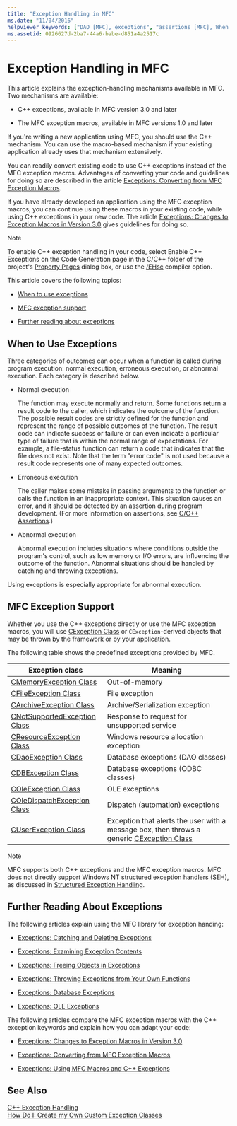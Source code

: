 ```yaml
---
title: "Exception Handling in MFC"
ms.date: "11/04/2016"
helpviewer_keywords: ["DAO [MFC], exceptions", "assertions [MFC], When to use exceptions", "exception handling [MFC], MFC", "resource allocation exception", "resources [MFC], allocating", "keywords [MFC], exception handling", "errors [MFC], detected by assertions", "ODBC exceptions [MFC]", "serialization [MFC], exceptions", "Automation [MFC], exceptions", "exception macros [MFC]", "predefined exceptions [MFC]", "C++ exception handling [MFC], enabling", "C++ exception handling [MFC], MFC applications", "requests for unsupported services [MFC]", "database exceptions [MFC]", "archive exceptions [MFC]", "MFC, exceptions", "C++ exception handling [MFC], types of", "macros [MFC], exception handling", "abnormal program execution [MFC]", "OLE exceptions [MFC], MFC exception handling", "error handling [MFC], exceptions and", "class libraries [MFC], exception support", "exceptions [MFC], MFC macros vs. C++ keywords", "memory [MFC], out-of-memory exceptions", "Windows [MFC], resource allocation exceptions", "macros [MFC], MFC exception macros", "function calls [MFC], results", "out-of-memory exceptions [MFC]"]
ms.assetid: 0926627d-2ba7-44a6-babe-d851a4a2517c
---
```

# Exception Handling in MFC

This article explains the exception-handling mechanisms available in MFC. Two mechanisms are available:

- C++ exceptions, available in MFC version 3.0 and later

- The MFC exception macros, available in MFC versions 1.0 and later

If you're writing a new application using MFC, you should use the C++ mechanism. You can use the macro-based mechanism if your existing application already uses that mechanism extensively.

You can readily convert existing code to use C++ exceptions instead of the MFC exception macros. Advantages of converting your code and guidelines for doing so are described in the article [Exceptions: Converting from MFC Exception Macros](../mfc/exceptions-converting-from-mfc-exception-macros.md).

If you have already developed an application using the MFC exception macros, you can continue using these macros in your existing code, while using C++ exceptions in your new code. The article [Exceptions: Changes to Exception Macros in Version 3.0](../mfc/exceptions-changes-to-exception-macros-in-version-3-0.md) gives guidelines for doing so.

> [!NOTE]
>  To enable C++ exception handling in your code, select Enable C++ Exceptions on the Code Generation page in the C/C++ folder of the project's [Property Pages](../build/reference/property-pages-visual-cpp.md) dialog box, or use the [/EHsc](../build/reference/eh-exception-handling-model.md) compiler option.

This article covers the following topics:

- [When to use exceptions](#_core_when_to_use_exceptions)

- [MFC exception support](#_core_mfc_exception_support)

- [Further reading about exceptions](#_core_further_reading_about_exceptions)

##  <a name="_core_when_to_use_exceptions"></a> When to Use Exceptions

Three categories of outcomes can occur when a function is called during program execution: normal execution, erroneous execution, or abnormal execution. Each category is described below.

- Normal execution

   The function may execute normally and return. Some functions return a result code to the caller, which indicates the outcome of the function. The possible result codes are strictly defined for the function and represent the range of possible outcomes of the function. The result code can indicate success or failure or can even indicate a particular type of failure that is within the normal range of expectations. For example, a file-status function can return a code that indicates that the file does not exist. Note that the term "error code" is not used because a result code represents one of many expected outcomes.

- Erroneous execution

   The caller makes some mistake in passing arguments to the function or calls the function in an inappropriate context. This situation causes an error, and it should be detected by an assertion during program development. (For more information on assertions, see [C/C++ Assertions](/visualstudio/debugger/c-cpp-assertions).)

- Abnormal execution

   Abnormal execution includes situations where conditions outside the program's control, such as low memory or I/O errors, are influencing the outcome of the function. Abnormal situations should be handled by catching and throwing exceptions.

Using exceptions is especially appropriate for abnormal execution.

##  <a name="_core_mfc_exception_support"></a> MFC Exception Support

Whether you use the C++ exceptions directly or use the MFC exception macros, you will use [CException Class](../mfc/reference/cexception-class.md) or `CException`-derived objects that may be thrown by the framework or by your application.

The following table shows the predefined exceptions provided by MFC.

|Exception class|Meaning|
|---------------------|-------------|
|[CMemoryException Class](../mfc/reference/cmemoryexception-class.md)|Out-of-memory|
|[CFileException Class](../mfc/reference/cfileexception-class.md)|File exception|
|[CArchiveException Class](../mfc/reference/carchiveexception-class.md)|Archive/Serialization exception|
|[CNotSupportedException Class](../mfc/reference/cnotsupportedexception-class.md)|Response to request for unsupported service|
|[CResourceException Class](../mfc/reference/cresourceexception-class.md)|Windows resource allocation exception|
|[CDaoException Class](../mfc/reference/cdaoexception-class.md)|Database exceptions (DAO classes)|
|[CDBException Class](../mfc/reference/cdbexception-class.md)|Database exceptions (ODBC classes)|
|[COleException Class](../mfc/reference/coleexception-class.md)|OLE exceptions|
|[COleDispatchException Class](../mfc/reference/coledispatchexception-class.md)|Dispatch (automation) exceptions|
|[CUserException Class](../mfc/reference/cuserexception-class.md)|Exception that alerts the user with a message box, then throws a generic [CException Class](../mfc/reference/cexception-class.md)|

> [!NOTE]
>  MFC supports both C++ exceptions and the MFC exception macros. MFC does not directly support Windows NT structured exception handlers (SEH), as discussed in [Structured Exception Handling](/windows/desktop/debug/structured-exception-handling).

##  <a name="_core_further_reading_about_exceptions"></a> Further Reading About Exceptions

The following articles explain using the MFC library for exception handing:

- [Exceptions: Catching and Deleting Exceptions](../mfc/exceptions-catching-and-deleting-exceptions.md)

- [Exceptions: Examining Exception Contents](../mfc/exceptions-examining-exception-contents.md)

- [Exceptions: Freeing Objects in Exceptions](../mfc/exceptions-freeing-objects-in-exceptions.md)

- [Exceptions: Throwing Exceptions from Your Own Functions](../mfc/exceptions-throwing-exceptions-from-your-own-functions.md)

- [Exceptions: Database Exceptions](../mfc/exceptions-database-exceptions.md)

- [Exceptions: OLE Exceptions](../mfc/exceptions-ole-exceptions.md)

The following articles compare the MFC exception macros with the C++ exception keywords and explain how you can adapt your code:

- [Exceptions: Changes to Exception Macros in Version 3.0](../mfc/exceptions-changes-to-exception-macros-in-version-3-0.md)

- [Exceptions: Converting from MFC Exception Macros](../mfc/exceptions-converting-from-mfc-exception-macros.md)

- [Exceptions: Using MFC Macros and C++ Exceptions](../mfc/exceptions-using-mfc-macros-and-cpp-exceptions.md)

## See Also

[C++ Exception Handling](../cpp/cpp-exception-handling.md)<br/>
[How Do I: Create my Own Custom Exception Classes](http://go.microsoft.com/fwlink/p/?linkid=128045)


